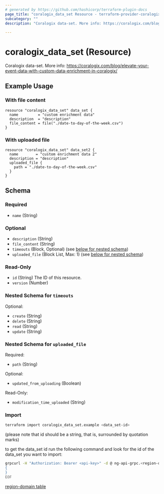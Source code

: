 ```yaml
---
# generated by https://github.com/hashicorp/terraform-plugin-docs
page_title: "coralogix_data_set Resource - terraform-provider-coralogix"
subcategory: ""
description: "Coralogix data-set. More info: https://coralogix.com/blog/elevate-your-event-data-with-custom-data-enrichment-in-coralogix/"
  
---
```


# coralogix_data_set (Resource)

Coralogix data-set. More info: https://coralogix.com/blog/elevate-your-event-data-with-custom-data-enrichment-in-coralogix/


## Example Usage

### With file content
```hcl
resource "coralogix_data_set" data_set {
  name         = "custom enrichment data"
  description  = "description"
  file_content = file("./date-to-day-of-the-week.csv")
}
```

### With uploaded file
```hcl
resource "coralogix_data_set" data_set2 {
  name        = "custom enrichment data 2"
  description = "description"
  uploaded_file {
    path = "./date-to-day-of-the-week.csv"
  }
}
```

<!-- schema generated by tfplugindocs -->
## Schema

### Required

- `name` (String)

### Optional

- `description` (String)
- `file_content` (String)
- `timeouts` (Block, Optional) (see [below for nested schema](#nestedblock--timeouts))
- `uploaded_file` (Block List, Max: 1) (see [below for nested schema](#nestedblock--uploaded_file))

### Read-Only

- `id` (String) The ID of this resource.
- `version` (Number)

<a id="nestedblock--timeouts"></a>
### Nested Schema for `timeouts`

Optional:

- `create` (String)
- `delete` (String)
- `read` (String)
- `update` (String)


<a id="nestedblock--uploaded_file"></a>
### Nested Schema for `uploaded_file`

Required:

- `path` (String)

Optional:

- `updated_from_uploading` (Boolean)

Read-Only:

- `modification_time_uploaded` (String)

### Import
```sh
terraform import coralogix_data_set.example <data_set-id> 
```
(please note that id should be a string, that is, surrounded by quotation marks)

to get the data_set id run the following command and look for the id of the data_set you want to import:
```sh
grpcurl -H "Authorization: Bearer <api-key>" -d @ ng-api-grpc.<region-domain>:443 com.coralogix.enrichment.v1.CustomEnrichmentService/GetCustomEnrichments <<EOF
{
}
EOF
```

[region-domain table](../index.md#region-domain-table)
